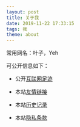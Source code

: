 ```yaml
---
layout: post
title: 关于我
date: 2019-11-22 17:33:15
tags: 我
theme: about
---
```


常用网名：叶子，Yeh

可公开信息如下：

- 公开[互联网足迹](https://yeh.sh/)

- 本站[友情链接](links.html)

- 本站[历史记录](log.html)

- 本站[隐私条款](privacy.html)